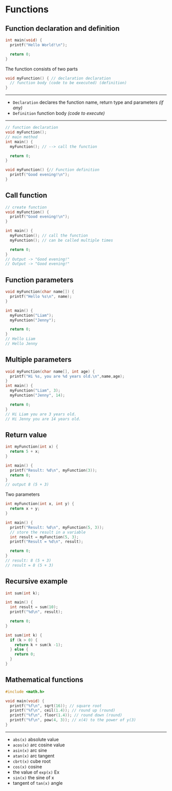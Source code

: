 # Functions

## Function declaration and definition

```c
int main(void) {
  printf("Hello World!\n");

  return 0;
}
```

The function consists of two parts

```c
void myFunction() { // declaration declaration
  // function body (code to be executed) (definition)
}
```

---

- `Declaration` declares the function name, return type and parameters _(if any)_
- `Definition` function body _(code to execute)_

---

```c
// function declaration
void myFunction();
// main method
int main() {
  myFunction(); // --> call the function

  return 0;
}

void myFunction() {// Function definition
  printf("Good evening!\n");
}
```

## Call function

```c
// create function
void myFunction() {
  printf("Good evening!\n");
}

int main() {
  myFunction(); // call the function
  myFunction(); // can be called multiple times

  return 0;
}
// Output -> "Good evening!"
// Output -> "Good evening!"
```

## Function parameters

```c
void myFunction(char name[]) {
  printf("Hello %s\n", name);
}

int main() {
  myFunction("Liam");
  myFunction("Jenny");

  return 0;
}
// Hello Liam
// Hello Jenny
```

## Multiple parameters

```c
void myFunction(char name[], int age) {
  printf("Hi %s, you are %d years old.\n",name,age);
}
int main() {
  myFunction("Liam", 3);
  myFunction("Jenny", 14);

  return 0;
}
// Hi Liam you are 3 years old.
// Hi Jenny you are 14 years old.
```

## Return value

```c
int myFunction(int x) {
  return 5 + x;
}

int main() {
  printf("Result: %d\n", myFunction(3));
  return 0;
}
// output 8 (5 + 3)
```

Two parameters

```c
int myFunction(int x, int y) {
  return x + y;
}

int main() {
  printf("Result: %d\n", myFunction(5, 3));
  // store the result in a variable
  int result = myFunction(5, 3);
  printf("Result = %d\n", result);

  return 0;
}
// result: 8 (5 + 3)
// result = 8 (5 + 3)
```

## Recursive example

```c
int sum(int k);

int main() {
  int result = sum(10);
  printf("%d\n", result);

  return 0;
}

int sum(int k) {
  if (k > 0) {
    return k + sum(k -1);
  } else {
    return 0;
  }
}
```

## Mathematical functions

```c
#include <math.h>

void main(void) {
  printf("%f\n", sqrt(16)); // square root
  printf("%f\n", ceil(1.4)); // round up (round)
  printf("%f\n", floor(1.4)); // round down (round)
  printf("%f\n", pow(4, 3)); // x(4) to the power of y(3)
}
```

---

- `abs(x)` absolute value
- `acos(x)` arc cosine value
- `asin(x)` arc sine
- `atan(x)` arc tangent
- `cbrt(x)` cube root
- `cos(x)` cosine
- the value of `exp(x)` Ex
- `sin(x)` the sine of x
- tangent of `tan(x)` angle
